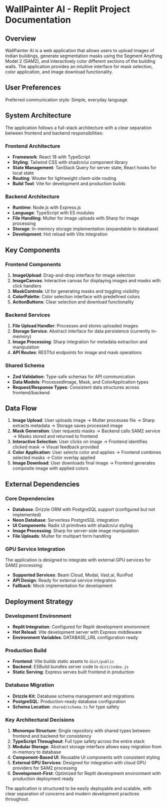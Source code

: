 # WallPainter AI - Replit Project Documentation

## Overview

WallPainter AI is a web application that allows users to upload images of Indian buildings, generate segmentation masks using the Segment Anything Model 2 (SAM2), and interactively color different sections of the building walls. The application provides an intuitive interface for mask selection, color application, and image download functionality.

## User Preferences

Preferred communication style: Simple, everyday language.

## System Architecture

The application follows a full-stack architecture with a clear separation between frontend and backend responsibilities:

### Frontend Architecture
- **Framework**: React 18 with TypeScript
- **Styling**: Tailwind CSS with shadcn/ui component library
- **State Management**: TanStack Query for server state, React hooks for local state
- **Routing**: Wouter for lightweight client-side routing
- **Build Tool**: Vite for development and production builds

### Backend Architecture
- **Runtime**: Node.js with Express.js
- **Language**: TypeScript with ES modules
- **File Handling**: Multer for image uploads with Sharp for image processing
- **Storage**: In-memory storage implementation (expandable to database)
- **Development**: Hot reload with Vite integration

## Key Components

### Frontend Components
1. **ImageUpload**: Drag-and-drop interface for image selection
2. **ImageCanvas**: Interactive canvas for displaying images and masks with click handlers
3. **MaskControls**: UI for generating masks and toggling visibility
4. **ColorPalette**: Color selection interface with predefined colors
5. **ActionButtons**: Clear selection and download functionality

### Backend Services
1. **File Upload Handler**: Processes and stores uploaded images
2. **Storage Service**: Abstract interface for data persistence (currently in-memory)
3. **Image Processing**: Sharp integration for metadata extraction and manipulation
4. **API Routes**: RESTful endpoints for image and mask operations

### Shared Schema
- **Zod Validation**: Type-safe schemas for API communication
- **Data Models**: ProcessedImage, Mask, and ColorApplication types
- **Request/Response Types**: Consistent data structures across frontend/backend

## Data Flow

1. **Image Upload**: User uploads image → Multer processes file → Sharp extracts metadata → Storage saves processed image
2. **Mask Generation**: User requests masks → Backend calls SAM2 service → Masks stored and returned to frontend
3. **Interactive Selection**: User clicks on image → Frontend identifies clicked mask → Visual feedback provided
4. **Color Application**: User selects color and applies → Frontend combines selected masks → Color overlay applied
5. **Image Download**: User downloads final image → Frontend generates composite image with applied colors

## External Dependencies

### Core Dependencies
- **Database**: Drizzle ORM with PostgreSQL support (configured but not implemented)
- **Neon Database**: Serverless PostgreSQL integration
- **UI Components**: Radix UI primitives with shadcn/ui styling
- **Image Processing**: Sharp for server-side image manipulation
- **File Uploads**: Multer for multipart form handling

### GPU Service Integration
The application is designed to integrate with external GPU services for SAM2 processing:
- **Supported Services**: Beam Cloud, Modal, Vast.ai, RunPod
- **API Design**: Ready for external service integration
- **Fallback**: Mock implementation for development

## Deployment Strategy

### Development Environment
- **Replit Integration**: Configured for Replit development environment
- **Hot Reload**: Vite development server with Express middleware
- **Environment Variables**: DATABASE_URL configuration ready

### Production Build
- **Frontend**: Vite builds static assets to `dist/public`
- **Backend**: ESBuild bundles server code to `dist/index.js`
- **Static Serving**: Express serves built frontend in production

### Database Migration
- **Drizzle Kit**: Database schema management and migrations
- **PostgreSQL**: Production-ready database configuration
- **Schema Location**: `shared/schema.ts` for type safety

### Key Architectural Decisions

1. **Monorepo Structure**: Single repository with shared types between frontend and backend for consistency
2. **TypeScript Throughout**: Full type safety across the entire stack
3. **Modular Storage**: Abstract storage interface allows easy migration from in-memory to database
4. **Component-Based UI**: Reusable UI components with consistent styling
5. **External GPU Services**: Designed for integration with cloud GPU providers for SAM2 processing
6. **Development-First**: Optimized for Replit development environment with production deployment ready

The application is structured to be easily deployable and scalable, with clear separation of concerns and modern development practices throughout.